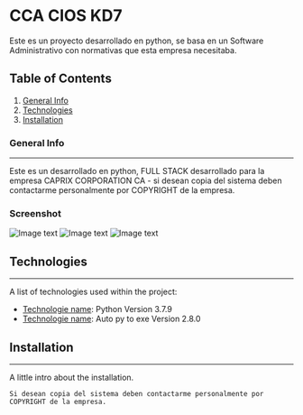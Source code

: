 # CCA CIOS KD7
Este es un proyecto desarrollado en python, se basa en un Software Administrativo con normativas que esta empresa necesitaba.

## Table of Contents
1. [General Info](#general-info)
2. [Technologies](#technologies)
3. [Installation](#installation)
### General Info
***
Este es un desarrollado en python, FULL STACK desarrollado para la empresa CAPRIX CORPORATION CA - si desean copia del sistema deben contactarme personalmente por COPYRIGHT de la empresa.

### Screenshot
![Image text](https://http2.mlstatic.com/D_NQ_NP_638840-MLV51275956914_082022-O.webp)
![Image text](https://http2.mlstatic.com/D_NQ_NP_780366-MLV51276135283_082022-O.webp)
![Image text](https://http2.mlstatic.com/D_NQ_NP_712926-MLV51275956921_082022-O.webp)

## Technologies
***
A list of technologies used within the project:
* [Technologie name](https://www.python.org/downloads/release/python-379/): Python Version 3.7.9
* [Technologie name](https://pypi.org/project/auto-py-to-exe/): Auto py to exe Version 2.8.0
## Installation
***
A little intro about the installation. 
```
Si desean copia del sistema deben contactarme personalmente por COPYRIGHT de la empresa.

```
